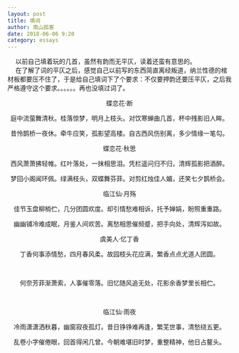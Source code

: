 ```yaml
---
layout: post
title: 填词
author: 南山孤客
date: 2018-06-06 9:20
category: essays
---
```

&emsp;    以前自己填着玩的几首，虽然有韵而无平仄，读着还蛮有意思的。  
&emsp;    在了解了词的平仄之后，感觉自己以前写的东西简直离经叛道，纳兰性德的棺材板都要压不住了，于是给自己填词下了个要求：不仅要押韵还要压平仄，之后我严格遵守这个要求。。。。。。再也没填过词了。

<div align="center">
	<p>蝶恋花·断</p>
	<p>庭中流萤舞清秋。桂落惊梦，明月上枝头。对饮寒蝉曲几首，杯中残影旧人眸。</p>
	<p>昔怜鹊桥一夜休。牵牛应笑，孤影望高楼。自古西风伤别离，多少情缘一笔勾。</p>
</div>

<div align="center">
	<p>蝶恋花·秋思</p>
	<p>西风萧萧拂轻帷。红叶落处，一抹相思泪。凭栏遥问归不归，清辉孤影把酒醉。</p>
	<p>梦回小阁闻环佩。绿满枝头，双蝶舞芬菲。对剪红烛佳人媚，还笑七夕鹊桥会。</p>
</div>

<div align="center">
	<p>临江仙·月殇</p>
	<p>佳节玉盘柳梢伫，几分团圆欢度。却引情愁难相诉，托予婵娟，盼照重重路。</p>
	<p>幽幽铺冷难成眠，月鉴人间欢苦。离愁相思催频蹙，把手向处，清辉泻如故。</p>
</div>

<div align="center">
	<p>虞美人·忆丁香</p>
	<p>丁香何事添情愁，四月春风柔。故园枝头花应满，繁香点点尤道人团圆。</p><br>
	<p>何奈芳菲渐萧索，人事催零落。旧忆随风追无处，花影余香梦里长相伫。</p><br>
</div>

<div align="center">
	<p>临江仙·雨夜</p>
	<p>冷雨潇潇洒秋暮，幽窗寂夜孤灯。昔日铮铮难再逢，繁芜世事，清愁绕五更。</p>
	<p>乱卷小字催倦眼，回首得闲几曾。今朝难堪旧时梦，重整精神，他日占鳌头。</p>
</div>